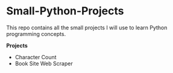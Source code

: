 # Small-Python-Projects

This repo contains all the small projects I will use to learn Python programming concepts.

**Projects**
- Character Count
- Book Site Web Scraper
